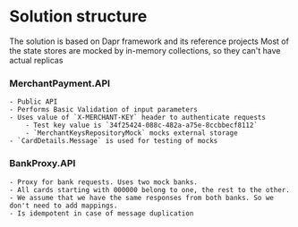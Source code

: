 # Solution structure
The solution is based on Dapr framework and its reference projects
Most of the state stores are mocked by in-memory collections, so they can't have actual replicas

### MerchantPayment.API
	- Public API
	- Performs Basic Validation of input parameters
	- Uses value of `X-MERCHANT-KEY` header to authenticate requests
		- Test key value is `34f25424-088c-482a-a75e-8ccbbecf8112`
		- `MerchantKeysRepositoryMock` mocks external storage 
	- `CardDetails.Message` is used for testing of mocks

### BankProxy.API
	- Proxy for bank requests. Uses two mock banks. 
	- All cards starting with 000000 belong to one, the rest to the other.
	- We assume that we have the same responses from both banks. So we don't need to add mappings.
	- Is idempotent in case of message duplication